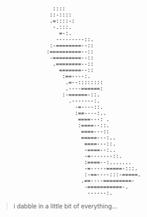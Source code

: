  
 
                      ::::                                            
                     ::-::::                                          
                     .=::::-:                                         
                      -.:::.                                          
                        =-:.                                          
                       ---------::.                                   
                     :-========--::                                   
                    :==========--::                                   
                     -=========--::                                   
                      .========--::                                   
                        =======--::                                   
                         :==----:.                                    
                          .=--::::::::                                
                          .----======:                                
                         :-======-::.                                 
                           .-------:.                                 
                             -=----::.                                
                             :==----:..                               
                              ====---: .                              
                              :====--::.                              
                               ====---::                              
                               =====---:..                            
                                ====---::.                            
                                -====--:..                            
                                -=-------::.                          
                                :====--:.......                       
                                -=-----=====-:::.                     
                                :-==----:::-=====.                    
                               .==----=========-                      
                                -===========-.                        
                                 ------:.                             
 
 
> i dabble in a little bit of everything...
